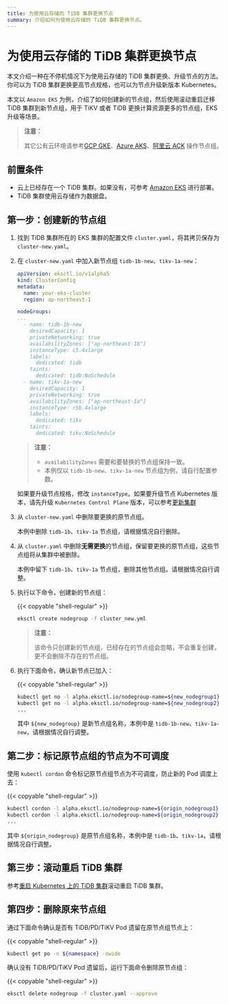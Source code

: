 ```yaml
---
title: 为使用云存储的 TiDB 集群更换节点
summary: 介绍如何为使用云存储的 TiDB 集群更换节点。
---
```


# 为使用云存储的 TiDB 集群更换节点

本文介绍一种在不停机情况下为使用云存储的 TiDB 集群更换、升级节点的方法。你可以为 TiDB 集群更换更高节点规格，也可以为节点升级新版本 Kubernetes。

本文以 `Amazon EKS` 为例，介绍了如何创建新的节点组，然后使用滚动重启迁移 TiDB 集群到新节点组，用于 TiKV 或者 TiDB 更换计算资源更多的节点组，EKS 升级等场景。

> **注意：**
>
> 其它公有云环境请参考[GCP GKE](deploy-on-gcp-gke.md)、[Azure AKS](deploy-on-azure-aks.md)、[阿里云 ACK](deploy-on-alibaba-cloud.md) 操作节点组。

## 前置条件

- 云上已经存在一个 TiDB 集群。如果没有，可参考 [Amazon EKS](deploy-on-aws-eks.md) 进行部署。
- TiDB 集群使用云存储作为数据盘。

## 第一步：创建新的节点组

1. 找到 TiDB 集群所在的 EKS 集群的配置文件 `cluster.yaml`，将其拷贝保存为 `cluster-new.yaml`。

2. 在 `cluster-new.yaml` 中加入新节点组 `tidb-1b-new`、`tikv-1a-new`：

    ```yaml
    apiVersion: eksctl.io/v1alpha5
    kind: ClusterConfig
    metadata:
      name: your-eks-cluster
      region: ap-northeast-1
    
    nodeGroups:
    ...
      - name: tidb-1b-new
        desiredCapacity: 1
        privateNetworking: true
        availabilityZones: ["ap-northeast-1b"]
        instanceType: c5.4xlarge
        labels:
          dedicated: tidb
        taints:
          dedicated: tidb:NoSchedule
      - name: tikv-1a-new
        desiredCapacity: 1
        privateNetworking: true
        availabilityZones: ["ap-northeast-1a"]
        instanceType: r5b.4xlarge
        labels:
          dedicated: tikv
        taints:
          dedicated: tikv:NoSchedule
    ```
    
    > **注意：**
    >
    > * `availabilityZones` 需要和要替换的节点组保持一致。
    > * 本例仅以 `tidb-1b-new`、`tikv-1a-new` 节点组为例，请自行配置参数。

    如果要升级节点规格，修改 `instanceType`。如果要升级节点 Kubernetes 版本，请先升级 `Kubernetes Control Plane` 版本，可以参考[更新集群](https://docs.aws.amazon.com/eks/latest/userguide/update-cluster.html)

3. 从 `cluster-new.yaml` 中删除要更换的原节点组。

    本例中删除 `tidb-1b`、`tikv-1a` 节点组，请根据情况自行删除。

4. 从 `cluster.yaml` 中删除**无需更换**的节点组，保留要更换的原节点组，这些节点组将从集群中被删除。

   本例中留下 `tidb-1b`、`tikv-1a` 节点组，删除其他节点组。请根据情况自行调整。

5. 执行以下命令，创建新的节点组：

    {{< copyable "shell-regular" >}}

    ```bash
    eksctl create nodegroup -f cluster_new.yml
    ```

    > **注意：**
    >
    > 该命令只创建新的节点组，已经存在的节点组会忽略，不会重复创建，更不会删除不存在的节点组。

6. 执行下面命令，确认新节点已加入：

    {{< copyable "shell-regular" >}}

    ```bash
    kubectl get no -l alpha.eksctl.io/nodegroup-name=${new_nodegroup1}
    kubectl get no -l alpha.eksctl.io/nodegroup-name=${new_nodegroup2}
    ...
    ```

    其中 `${new_nodegroup}` 是新节点组名称，本例中是 `tidb-1b-new`、`tikv-1a-new`，请根据情况自行调整。

## 第二步：标记原节点组的节点为不可调度

使用 `kubectl cordon` 命令标记原节点组节点为不可调度，防止新的 Pod 调度上去：

{{< copyable "shell-regular" >}}

```bash
kubectl cordon -l alpha.eksctl.io/nodegroup-name=${origin_nodegroup1}
kubectl cordon -l alpha.eksctl.io/nodegroup-name=${origin_nodegroup2}
...
```

其中 `${origin_nodegroup}` 是原节点组名称，本例中是 `tidb-1b`、`tikv-1a`，请根据情况自行调整。

## 第三步：滚动重启 TiDB 集群

参考[重启 Kubernetes 上的 TiDB 集群](restart-a-tidb-cluster.md#优雅滚动重启-tidb-集群组件的所有-pod)滚动重启 TiDB 集群。

## 第四步：删除原来节点组

通过下面命令确认是否有 TiDB/PD/TiKV Pod 遗留在原节点组节点上：

{{< copyable "shell-regular" >}}

```bash
kubectl get po -n ${namespace} -owide
```

确认没有 TiDB/PD/TiKV Pod 遗留后，运行下面命令删除原节点组：

{{< copyable "shell-regular" >}}

```bash
eksctl delete nodegroup -f cluster.yaml --approve
```

